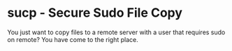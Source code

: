 #  sucp - Secure Sudo File Copy

You just want to copy files to a remote server with a user that requires sudo on remote? You have come to the right place.
